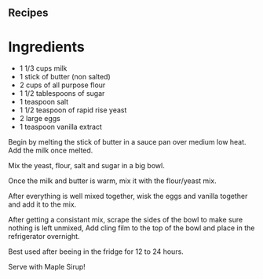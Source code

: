 ## Recipes


# Ingredients

- 1 1/3 cups milk
- 1 stick of butter (non salted)
- 2 cups of all purpose flour
- 1 1/2 tablespoons of sugar
- 1 teaspoon salt
- 1 1/2 teaspoon of rapid rise yeast
- 2 large eggs
- 1 teaspoon vanilla extract


Begin by melting the stick of butter in a sauce pan over medium low heat. Add the milk once melted.

Mix the yeast, flour, salt and sugar in a big bowl.

Once the milk and butter is warm, mix it with the flour/yeast mix.

After everything is well mixed together, wisk the eggs and vanilla together and add it to the mix.

After getting a consistant mix, scrape the sides of the bowl to make sure nothing is left unmixed, Add cling film to the top of the bowl and place in the refrigerator overnight.

Best used after beeing in the fridge for 12 to 24 hours.

Serve with Maple Sirup!
